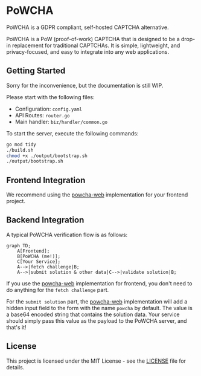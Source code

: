 # PoWCHA

PoWCHA is a GDPR compliant, self-hosted CAPTCHA alternative.

PoWCHA is a PoW (proof-of-work) CAPTCHA that is designed to be a drop-in replacement for traditional CAPTCHAs. It is simple, lightweight, and privacy-focused, and easy to integrate into any web applications.

## Getting Started

Sorry for the inconvenience, but the documentation is still WIP.

Please start with the following files:

- Configuration: `config.yaml`
- API Routes: `router.go`
- Main handler: `biz/handler/common.go`

To start the server, execute the following commands:

```bash
go mod tidy
./build.sh
chmod +x ./output/bootstrap.sh
./output/bootstrap.sh
```

## Frontend Integration

We recommend using the [powcha-web](https://github.com/TundraWork/powcha-web) implementation for your frontend project.

## Backend Integration

A typical PoWCHA verification flow is as follows:

```mermaid
graph TD;
    A[Frontend];
    B[PoWCHA (me!)];
    C[Your Service];
    A-->|fetch challenge|B;
    A-->|submit solution & other data|C-->|validate solution|B;
```

If you use the [powcha-web](https://github.com/TundraWork/powcha-web) implementation for frontend, you don't need to do anything for the `fetch challenge` part.

For the `submit solution` part, the [powcha-web](https://github.com/TundraWork/powcha-web) implementation will add a hidden input field to the form with the name `powcha` by default. The value is a base64 encoded string that contains the solution data. Your service should simply pass this value as the payload to the PoWCHA server, and that's it!

## License

This project is licensed under the MIT License - see the [LICENSE](LICENSE) file for details.